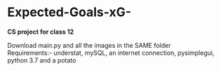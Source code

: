 # Expected-Goals-xG-
**CS project for class 12**

Download main.py and all the images in the SAME folder  
Requirements:- understat, mySQL, an internet connection, pysimplegui, python 3.7 and a potato
